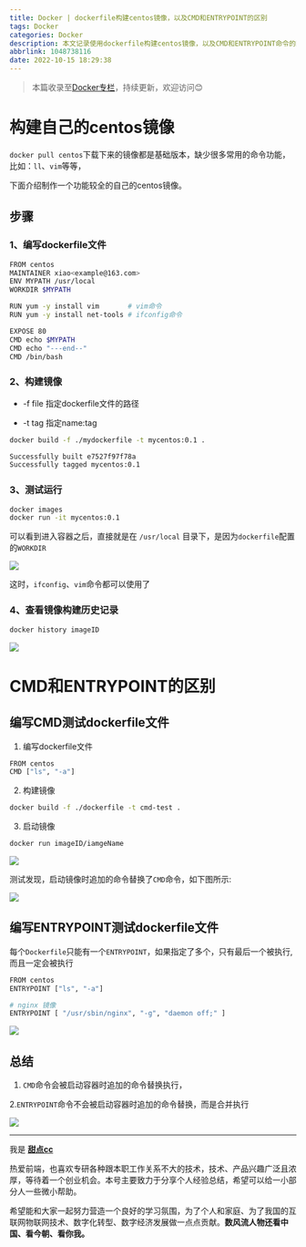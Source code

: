 ```yaml
---
title: Docker | dockerfile构建centos镜像，以及CMD和ENTRYPOINT的区别
tags: Docker
categories: Docker
description: 本文记录使用dockerfile构建centos镜像，以及CMD和ENTRYPOINT命令的区别。
abbrlink: 1048738116
date: 2022-10-15 18:29:38
---
```


> 本篇收录至[Docker专栏](https://blog.i-xiao.space/categories/Docker/)，持续更新，欢迎访问😊

# 构建自己的centos镜像

`docker pull centos`下载下来的镜像都是基础版本，缺少很多常用的命令功能，比如：`ll`、`vim`等等，

下面介绍制作一个功能较全的自己的centos镜像。

## 步骤

### 1、编写dockerfile文件

```bash
FROM centos
MAINTAINER xiao<example@163.com>
ENV MYPATH /usr/local
WORKDIR $MYPATH

RUN yum -y install vim       # vim命令
RUN yum -y install net-tools # ifconfig命令

EXPOSE 80
CMD echo $MYPATH
CMD echo "---end--"
CMD /bin/bash
```

### 2、构建镜像

- -f  file 指定dockerfile文件的路径

- -t  tag  指定name:tag

```bash
docker build -f ./mydockerfile -t mycentos:0.1 .

Successfully built e7527f97f78a
Successfully tagged mycentos:0.1
```

### 3、测试运行

```bash
docker images
docker run -it mycentos:0.1
```

可以看到进入容器之后，直接就是在 `/usr/local` 目录下，是因为`dockerfile`配置的`WORKDIR`

![](https://pic1.imgdb.cn/item/634a92ce16f2c2beb1726bca.jpg)

这时，`ifconfig`、`vim`命令都可以使用了

### 4、查看镜像构建历史记录

```bash
docker history imageID
```

![](https://pic1.imgdb.cn/item/634a92e316f2c2beb1729aca.jpg)

# CMD和ENTRYPOINT的区别

## 编写CMD测试dockerfile文件

1. 编写dockerfile文件

```bash
FROM centos
CMD ["ls", "-a"]
```

2. 构建镜像

```bash
docker build -f ./dockerfile -t cmd-test .
```

3. 启动镜像

```bash
docker run imageID/iamgeName
```

![](https://pic1.imgdb.cn/item/634a92fb16f2c2beb172c300.jpg)

测试发现，启动镜像时追加的命令替换了`CMD`命令，如下图所示:

![](https://pic1.imgdb.cn/item/634a930916f2c2beb172d924.jpg)

## 编写ENTRYPOINT测试dockerfile文件

每个`Dockerfile`只能有一个`ENTRYPOINT`，如果指定了多个，只有最后一个被执行,而且一定会被执行

```bash
FROM centos
ENTRYPOINT ["ls", "-a"]
```

```bash
# nginx 镜像
ENTRYPOINT [ "/usr/sbin/nginx", "-g", "daemon off;" ]
```

![](https://pic1.imgdb.cn/item/634a931916f2c2beb1731507.jpg)

## 总结

1. `CMD`命令会被启动容器时追加的命令替换执行，

2.`ENTRYPOINT`命令不会被启动容器时追加的命令替换，而是合并执行

![](https://pic1.imgdb.cn/item/634a932b16f2c2beb1736e15.jpg)

---

我是 [**甜点cc**](https://blog.i-xiao.space/)

热爱前端，也喜欢专研各种跟本职工作关系不大的技术，技术、产品兴趣广泛且浓厚，等待着一个创业机会。本号主要致力于分享个人经验总结，希望可以给一小部分人一些微小帮助。

希望能和大家一起努力营造一个良好的学习氛围，为了个人和家庭、为了我国的互联网物联网技术、数字化转型、数字经济发展做一点点贡献。**数风流人物还看中国、看今朝、看你我。**